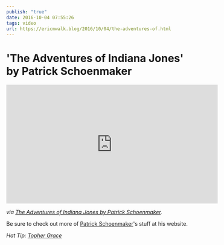 ```yaml
---
publish: "true"
date: 2016-10-04 07:55:26
tags: video
url: https://ericmwalk.blog/2016/10/04/the-adventures-of.html
---
```


# 'The Adventures of Indiana Jones' by Patrick Schoenmaker

<iframe width="560" height="315" src="https://www.youtube.com/embed/iE8v5WDbbC4" title="YouTube video player" frameborder="0" allow="accelerometer; autoplay; clipboard-write; encrypted-media; gyroscope; picture-in-picture" allowfullscreen></iframe>

*via <a href="http://www.patrickschoenmaker.com/adventures-indiana-jones/">The Adventures of Indiana Jones by Patrick Schoenmaker</a>.*

Be sure to check out more of <a href="http://www.patrickschoenmaker.com/" target="_blank">Patrick Schoenmaker</a>'s stuff at his website.

*Hat Tip: <a href="https://twitter.com/tophergrace" target="_blank">Topher Grace</a>*

